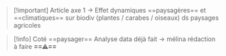 
> [!important] Article axe 1 → Effet dynamiques ==paysagères== et ==climatiques== sur biodiv (plantes / carabes / oiseaux) ds paysages agricoles

> [!info] Coté ==paysager==
> Analyse data déjà fait → mélina
> rédaction à faire **==⚠==**




